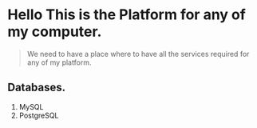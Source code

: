 # Hello This is the Platform for any of my computer.

> We need to have a place where to have all the services required for any of my platform.

## Databases.

1. MySQL
2. PostgreSQL

